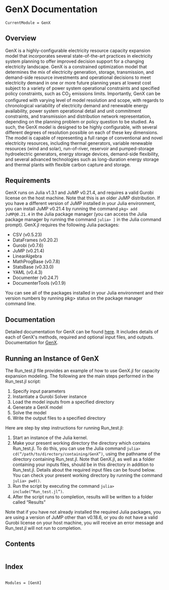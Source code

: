 # GenX Documentation

```@meta
CurrentModule = GenX
```
## Overview

GenX is a highly-configurable electricity resource capacity expansion model that incorporates several state-of-the-art practices in electricity system planning to offer improved decision support for a changing electricity landscape. GenX is a constrained optimization model that determines the mix of electricity generation, storage, transmission, and demand-side resource investments and operational decisions to meet electricity demand in one or more future planning years at lowest cost subject to a variety of power system operational constraints and specified policy constraints, such as CO$_2$ emissions limits. Importantly, GenX can be configured with varying level of model resolution and scope, with regards to chronological variability of electricity demand and renewable energy availability, power system operational detail and unit commitment constraints, and transmission and distribution network representation, depending on the planning problem or policy question to be studied. As such, the GenX model is designed to be highly configurable, with several different degrees of resolution possible on each of these key dimensions. The model is capable of representing a full range of conventional and novel electricity resources, including thermal generators, variable renewable resources (wind and solar), run-of-river, reservoir and pumped-storage hydroelectric generators, energy storage devices, demand-side flexibility, and several advanced technologies such as long-duration energy storage and thermal plants with flexible carbon capture and storage.

## Requirements

GenX runs on Julia v1.3.1 and JuMP v0.21.4, and requires a valid Gurobi license on the host machine. Note that this is an older JuMP distribution. If you have a different version of JuMP installed in your Julia environment, you can install JuMP v0.21.4 by running the command `pkg> add JuMP@0.21.4` in the Julia package manager (you can access the Julia package manager by running the command `julia> ]` in the Julia command prompt). GenX.jl requires the following Julia packages:
* CSV (v0.5.23)
* DataFrames (v0.20.2)
* Gurobi (v0.7.6)
* JuMP (v0.21.4)
* LinearAlgebra
* MathProgBase (v0.7.8)
* StatsBase (v0.33.0)
* YAML (v0.4.3)
* Documenter (v0.24.7)
* DocumenterTools (v0.1.9)

You can see all of the packages installed in your Julia environment and their version numbers by running pkg> status on the package manager command line.

## Documentation

Detailed documentation for GenX can be found [here](https://docs.google.com/document/d/1G_1gdnSj92jF8nda2Zl8O4M5B98t19gOYnbbMFhohb4/edit?usp=sharing). It includes details of each of GenX's methods, required and optional input files, and outputs. 
Documentation for [GenX](https://github.com/sambuddhac/GenX.jl).

## Running an Instance of GenX

The Run_test.jl file provides an example of how to use GenX.jl for capacity expansion modeling. The following are the main steps performed in the Run_test.jl script:
1.	Specify input parameters
2.	Instantiate a Gurobi Solver instance
3.	Load the model inputs from a specified directory
4.	Generate a GenX model
5.	Solve the model
6.	Write the output files to a specified directory

Here are step by step instructions for running Run_test.jl:
1.	Start an instance of the Julia kernel.
2.	Make your present working directory the directory which contains Run_test.jl. To do this, you can use the Julia command `julia> cd(“/path/to/directory/containing/GenX”)`, using the pathname of the directory containing Run_test.jl. Note that GenX.jl, as well as a folder containing your inputs files, should be in this directory in addition to Run_test.jl. Details about the required input files can be found below. You can check your present working directory by running the command `julia> pwd()`.
3.	Run the script by executing the command `julia> include(“Run_test.jl”)`.
4.	After the script runs to completion, results will be written to a folder called “Results”

Note that if you have not already installed the required Julia packages, you are using a version of JuMP other than v0.18.6, or you do not have a valid Gurobi license on your host machine, you will receive an error message and Run_test.jl will not run to completion.

## Contents
```@contents
```
## Index

```@index
```

```@autodocs
Modules = [GenX]
```
